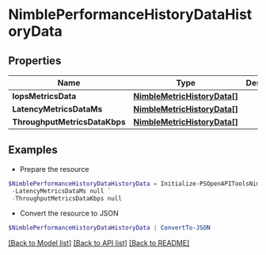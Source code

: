 # NimblePerformanceHistoryDataHistoryData
## Properties

Name | Type | Description | Notes
------------ | ------------- | ------------- | -------------
**IopsMetricsData** | [**NimbleMetricHistoryData[]**](NimbleMetricHistoryData.md) |  | [optional] 
**LatencyMetricsDataMs** | [**NimbleMetricHistoryData[]**](NimbleMetricHistoryData.md) |  | [optional] 
**ThroughputMetricsDataKbps** | [**NimbleMetricHistoryData[]**](NimbleMetricHistoryData.md) |  | [optional] 

## Examples

- Prepare the resource
```powershell
$NimblePerformanceHistoryDataHistoryData = Initialize-PSOpenAPIToolsNimblePerformanceHistoryDataHistoryData  -IopsMetricsData null `
 -LatencyMetricsDataMs null `
 -ThroughputMetricsDataKbps null
```

- Convert the resource to JSON
```powershell
$NimblePerformanceHistoryDataHistoryData | ConvertTo-JSON
```

[[Back to Model list]](../README.md#documentation-for-models) [[Back to API list]](../README.md#documentation-for-api-endpoints) [[Back to README]](../README.md)

